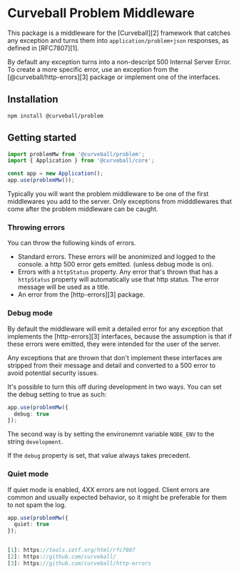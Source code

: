 Curveball Problem Middleware
===========================

This package is a middleware for the [Curveball][2] framework that catches any
exception and turns them into `application/problem+json` responses, as defined
in [RFC7807][1].

By default any exception turns into a non-descript 500 Internal Server Error.
To create a more specific error, use an exception from the
[@curveball/http-errors][3] package or implement one of the interfaces.

Installation
------------

    npm install @curveball/problem


Getting started
---------------

```typescript
import problemMw from '@curveball/problem';
import { Application } from '@curveball/core';

const app = new Application();
app.use(problemMw());
```

Typically you will want the problem middleware to be one of the first
middlewares you add to the server. Only exceptions from midddlewares that come
after the problem middleware can be caught.


### Throwing errors

You can throw the following kinds of errors.

* Standard errors. These errors will be anonimized and logged to the console.
  a http 500 error gets emitted. (unless debug mode is on).
* Errors with a `httpStatus` property. Any error that's thrown that has a
  `httpStatus` property will automatically use that http status. The error
  message will be used as a title.
* An error from the [http-errors][3] package.


### Debug mode

By default the middleware will emit a detailed error for any exception that
implements the [http-errors][3] interfaces, because the assumption is that
if these errors were emitted, they were intended for the user of the server.

Any exceptions that are thrown that don't implement these interfaces are
stripped from their message and detail and converted to a 500 error to avoid
potential security issues.

It's possible to turn this off during development in two ways. You can set
the debug setting to true as such:

```typescript
app.use(problemMw({
  debug: true
});
```

The second way is by setting the environemnt variable `NODE_ENV` to the string
`development`.

If the `debug` property is set, that value always takes precedent.

### Quiet mode

If quiet mode is enabled, 4XX errors are not logged. Client errors are common
and usually expected behavior, so it might be preferable for them to not spam
the log.

```typescript
app.use(problemMw({
  quiet: true
});


[1]: https://tools.ietf.org/html/rfc7807
[2]: https://github.com/curveball/
[3]: https://github.com/curveball/http-errors

